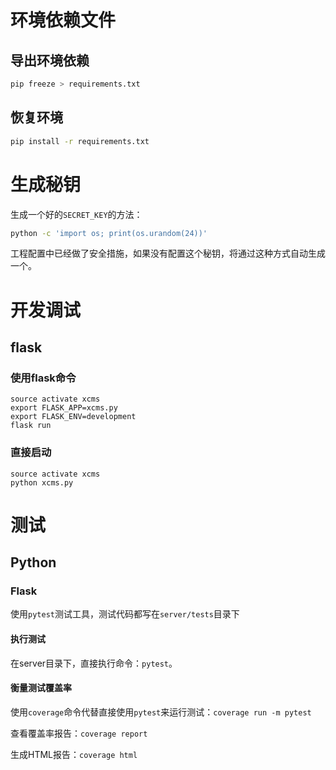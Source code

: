 # 环境依赖文件
## 导出环境依赖
```bash
pip freeze > requirements.txt
```
## 恢复环境
```bash
pip install -r requirements.txt
```

# 生成秘钥
生成一个好的`SECRET_KEY`的方法：
```bash
python -c 'import os; print(os.urandom(24))'
```
工程配置中已经做了安全措施，如果没有配置这个秘钥，将通过这种方式自动生成一个。


# 开发调试
## flask
### 使用flask命令
```
source activate xcms
export FLASK_APP=xcms.py
export FLASK_ENV=development
flask run
```
### 直接启动
```
source activate xcms
python xcms.py
```


# 测试
## Python
### Flask
使用`pytest`测试工具，测试代码都写在`server/tests`目录下

#### 执行测试
在server目录下，直接执行命令：`pytest`。

#### 衡量测试覆盖率
使用`coverage`命令代替直接使用`pytest`来运行测试：`coverage run -m pytest`

查看覆盖率报告：`coverage report`

生成HTML报告：`coverage html`
